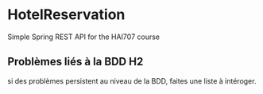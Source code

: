 # HotelReservation

Simple Spring REST API for the HAI707 course


## Problèmes liés à la BDD H2

si des problèmes persistent au niveau de la BDD, faites une liste à intéroger.
